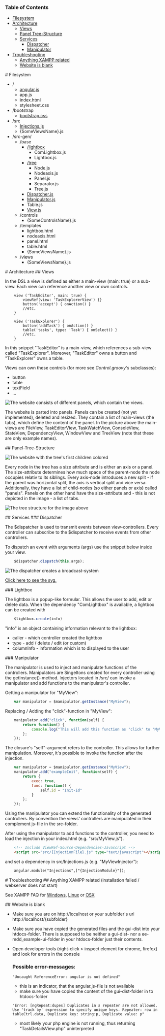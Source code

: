 ### Table of Contents
* [Filesystem](#Filesystem)
* [Architecture](#Architecture)
  * [Views](#Views)
  * [Panel Tree-Structure](#PanelTreeStructure)
  * [Services](#Services)
    * [Dispatcher](#Dispatcher)
    * [Manipulator](#Manipulator)
* [Troubleshooting](#Troubleshooting)
  * [Anything XAMPP related](#XAMPP)
  * [Website is blank](#blank)

<a name="Filesystem" />
# Filesystem

* /
  * [angular.js](https://code.angularjs.org/1.4.2/angular.js)
  * app.js
  * index.html
  * stylesheet.css
* /bootstrap
  * [bootstrap.css](http://getbootstrap.com/)
* /src
  * [Injections.js](#Manipulator)
  * {SomeViewsName}.js
* /src-gen/
  * /base
      * [/lightbox](#Lightbox)
          * ComLightbox.js	 
          * Lightbox.js 
      * [/tree](#PanelTreeStructure)
	      * Node.js
		  * Nodeaxis.js
		  * Panel.js
		  * Separator.js
		  * Tree.js
      * [Dispatcher.js](#Dispatcher)
      * [Manipulator.js](#Manipulator)
      * Table.js
	  * [View.js](#View)
  * /controls
      * {SomeControlsName}.js
  * /templates
      * lightbox.html
      * nodeaxis.html
      * panel.html
      * table.html
      * {SomeViewsName}.js
  * /views
      * {SomeViewsName}.js
  
<a name="Architecture" />
# Architecture

<a name="Views" />
## Views

In the DSL a view is defined as either a main-view (main: true) or
a sub-view. Each view can reference another view or own controls.

```
	view ('TaskEditor', main: true) {
		viewRef(view: 'TaskExplorerView') {}
		button('accept') { onAction() }
		//etc.
	}

	view ('TaskExplorer') {            
		button('addTask') { onAction() }
		table('tasks', type: 'Task') { onSelect() }
		//etc.
	}
```

In this snippet "TaskEditor" is a main-view, which references a sub-view called
"TaskExplorer". Moreover, "TaskEditor" owns a button and "TaskExplorer" owns a table.

Views can own these controls (for more see *Control.groovy*'s subclasses):
* button
* table
* textField
* ...

![The website consists of different panels, which contain the views.](https://github.com/eugeis/ee-mdd/blob/master/documentation/images/site.png "The website's base frame")

The website is parted into panels. Panels can be created (not yet implemented), deleted and resized. They
contain a list of main-views (the tabs), which define the content of the panel. In the picture above the
main-views are FileView, TaskEditorView, TaskWatchView, ConsoleView, StateView, DependencyView, WindowView and
TreeView (note that these are only example names).

<a name="PanelTreeStructure" />
## Panel-Tree-Structure

![The website with the tree's first children colored](https://github.com/eugeis/ee-mdd/blob/master/documentation/images/grid.png "The website with the tree's first children colored")

Every node in the tree has a size attribute and is either an axis or a panel. The size-attribute determines
how much space of the parent-node the node occupies relativ to its siblings. Every axis-node introduces a new
split - if the parent was horizontal split, the axis is vertical split and vice versa. Additionally, they have
a list of child-nodes (so either panels or axis) called "panels". Panels on the other hand have the size-attribute
and - this is not depicted in the image - a list of tabs.

![The tree structure for the image above](https://github.com/eugeis/ee-mdd/blob/master/documentation/images/tree.png "The tree structure for the image above")

<a name="Services" />
## Services

<a name="Dispatcher" />
### Dispatcher

The $dispatcher is used to transmit events between view-controllers.
Every controller can subscribe to the $dispatcher to receive events
from other controllers.

To dispatch an event with arguments (args) use the snippet below
inside your view.

```javascript
	$dispatcher.dispatch(this,args);
```

![The dispatcher creates a broadcast-system](https://github.com/eugeis/ee-mdd/blob/master/documentation/images/dispatcher.png "The dispatcher")

[Click here to see the svg.](https://github.com/eugeis/ee-mdd/blob/master/documentation/images/dispatcher.svg)

<a name="Lightbox" />
### Lightbox

The lightbox is a popup-like formular. This allows the user to add, edit or delete
data. When the dependency "ComLightbox" is available, a lightbox can be created with

```javascript
	$lightbox.create(info)
```

"info" is an object containing information relevant to the lightbox:
  *  caller - which controller created the lightbox
  *  type - add / delete / edit (or custom)
  *  columnInfo - information which is to displayed to the user

<a name="Manipulator" />
### Manipulator

The manipulator is used to inject and manipulate functions of the
controllers. Manipulators are Singeltons created for every controller
using the getInstance()-method. Injectors located in /src/ can invoke
a manipulator and add functions to the manipulator's controller.

Getting a manipulator for "MyView":

```javascript
	var manipulator = $manipulator.getInstance("MyView");
```

Replacing / Adding the "click"-function in "MyView":

```javascript
	manipulator.add("click", function(self) {
		return function() {
			console.log("This will add this function as 'click' to 'MyView'");
		};
	});
```

The closure's "self"-argument refers to the controller. This allows for further
manipulation. Moreover, it's possible to invoke the function after the injection.

```javascript
	var manipulator = $manipulator.getInstance("MyView");
	manipulator.add("exampleInit", function(self) {
		return {
			exec: true,
			func: function() {
				self.id = "Init-Id"
			}
		};
	});
```

Using the manipulator you can extend the functionality of the generated controllers.
By convention the views' controllers are manipulated in their complement js-file in
the src-folder.

After using the manipulator to add functions to the controller, you need to load
the injection in your index.html (e.g. "src/MyView.js").

```html
	<!-- Include ViewRef-Source-Dependencies-Javascript -->
	<script src="src/{InjectionFile}.js" type="text/javascript"></script>
```

and set a dependency in src/Injections.js (e.g. "MyViewInjector"):

```html
	angular.module("Injections",["{InjectionModule}"]);
```

<a name="Troubleshooting" />
# Troubleshooting

<a name="XAMPP" />
## Anything XAMPP related (installation failed / webserver does not start) 

See XAMPP FAQ for [Windows](https://www.apachefriends.org/faq_windows.html), [Linux](https://www.apachefriends.org/faq_linux.html) or [OSX](https://www.apachefriends.org/faq_osx.html)

<a name="blank" />
## Website is blank

* Make sure you are on http://localhost or your subfolder's url http://localhost/{subfolder}
* Make sure you have copied the generated files and the gui-dist into your htdocs-folder. There is supposed to be neither a gui-dist- nor a ee-mdd_example-ui-folder in your htdocs-folder just their contents.
* Open developer tools (right-click > inspect element for chrome, firefox) and look for errors in the console

  ### Possible error-messages:

  ```"Uncaught ReferenceError: angular is not defined"```

  * this is an indicator, that the angular.js-file is not available
  * make sure you have copied the content of the gui-dist-folder in to htdocs-folder
  
  ```"Error: [ngRepeat:dupes] Duplicates in a repeater are not allowed. Use 'track by' expression to specify unique keys. Repeater: row in tableCtrl.data, Duplicate key: string:p, Duplicate value: p"```
  
  * most likely your php engine is not running, thus returning "TaskDetailsView.php" uninterpreted 